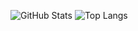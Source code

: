 ![GitHub Stats](https://github-readme-stats.vercel.app/api?username=itoon&theme=radical)
![Top Langs](https://github-readme-stats.vercel.app/api/top-langs/?username=itoon&theme=tokyonight)
